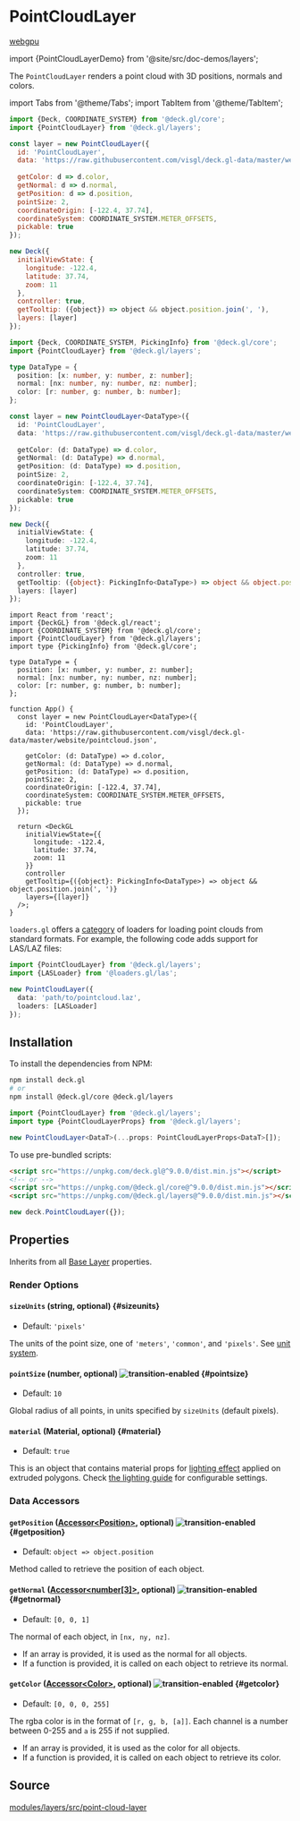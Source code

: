 # PointCloudLayer
[webgpu](https://img.shields.io/badge/webgpu-supported-blue.svg?style=flat-square)

import {PointCloudLayerDemo} from '@site/src/doc-demos/layers';

<PointCloudLayerDemo />

The `PointCloudLayer` renders a point cloud with 3D positions, normals and colors.

import Tabs from '@theme/Tabs';
import TabItem from '@theme/TabItem';

<Tabs groupId="language">
  <TabItem value="js" label="JavaScript">

```js
import {Deck, COORDINATE_SYSTEM} from '@deck.gl/core';
import {PointCloudLayer} from '@deck.gl/layers';

const layer = new PointCloudLayer({
  id: 'PointCloudLayer',
  data: 'https://raw.githubusercontent.com/visgl/deck.gl-data/master/website/pointcloud.json',
  
  getColor: d => d.color,
  getNormal: d => d.normal,
  getPosition: d => d.position,
  pointSize: 2,
  coordinateOrigin: [-122.4, 37.74],
  coordinateSystem: COORDINATE_SYSTEM.METER_OFFSETS,
  pickable: true
});

new Deck({
  initialViewState: {
    longitude: -122.4,
    latitude: 37.74,
    zoom: 11
  },
  controller: true,
  getTooltip: ({object}) => object && object.position.join(', '),
  layers: [layer]
});
```

  </TabItem>
  <TabItem value="ts" label="TypeScript">

```ts
import {Deck, COORDINATE_SYSTEM, PickingInfo} from '@deck.gl/core';
import {PointCloudLayer} from '@deck.gl/layers';

type DataType = {
  position: [x: number, y: number, z: number];
  normal: [nx: number, ny: number, nz: number];
  color: [r: number, g: number, b: number];
};

const layer = new PointCloudLayer<DataType>({
  id: 'PointCloudLayer',
  data: 'https://raw.githubusercontent.com/visgl/deck.gl-data/master/website/pointcloud.json',
  
  getColor: (d: DataType) => d.color,
  getNormal: (d: DataType) => d.normal,
  getPosition: (d: DataType) => d.position,
  pointSize: 2,
  coordinateOrigin: [-122.4, 37.74],
  coordinateSystem: COORDINATE_SYSTEM.METER_OFFSETS,
  pickable: true
});

new Deck({
  initialViewState: {
    longitude: -122.4,
    latitude: 37.74,
    zoom: 11
  },
  controller: true,
  getTooltip: ({object}: PickingInfo<DataType>) => object && object.position.join(', '),
  layers: [layer]
});
```

  </TabItem>
  <TabItem value="react" label="React">

```tsx
import React from 'react';
import {DeckGL} from '@deck.gl/react';
import {COORDINATE_SYSTEM} from '@deck.gl/core';
import {PointCloudLayer} from '@deck.gl/layers';
import type {PickingInfo} from '@deck.gl/core';

type DataType = {
  position: [x: number, y: number, z: number];
  normal: [nx: number, ny: number, nz: number];
  color: [r: number, g: number, b: number];
};

function App() {
  const layer = new PointCloudLayer<DataType>({
    id: 'PointCloudLayer',
    data: 'https://raw.githubusercontent.com/visgl/deck.gl-data/master/website/pointcloud.json',
    
    getColor: (d: DataType) => d.color,
    getNormal: (d: DataType) => d.normal,
    getPosition: (d: DataType) => d.position,
    pointSize: 2,
    coordinateOrigin: [-122.4, 37.74],
    coordinateSystem: COORDINATE_SYSTEM.METER_OFFSETS,
    pickable: true
  });

  return <DeckGL
    initialViewState={{
      longitude: -122.4,
      latitude: 37.74,
      zoom: 11
    }}
    controller
    getTooltip={({object}: PickingInfo<DataType>) => object && object.position.join(', ')}
    layers={[layer]}
  />;
}
```

  </TabItem>
</Tabs>


`loaders.gl` offers a [category](https://loaders.gl/docs/specifications/category-mesh) of loaders for loading point clouds from standard formats. For example, the following code adds support for LAS/LAZ files:

```ts
import {PointCloudLayer} from '@deck.gl/layers';
import {LASLoader} from '@loaders.gl/las';

new PointCloudLayer({
  data: 'path/to/pointcloud.laz',
  loaders: [LASLoader]
});
```

## Installation

To install the dependencies from NPM:

```bash
npm install deck.gl
# or
npm install @deck.gl/core @deck.gl/layers
```

```ts
import {PointCloudLayer} from '@deck.gl/layers';
import type {PointCloudLayerProps} from '@deck.gl/layers';

new PointCloudLayer<DataT>(...props: PointCloudLayerProps<DataT>[]);
```

To use pre-bundled scripts:

```html
<script src="https://unpkg.com/deck.gl@^9.0.0/dist.min.js"></script>
<!-- or -->
<script src="https://unpkg.com/@deck.gl/core@^9.0.0/dist.min.js"></script>
<script src="https://unpkg.com/@deck.gl/layers@^9.0.0/dist.min.js"></script>
```

```js
new deck.PointCloudLayer({});
```

## Properties

Inherits from all [Base Layer](../core/layer.md) properties.

### Render Options

#### `sizeUnits` (string, optional) {#sizeunits}

* Default: `'pixels'`

The units of the point size, one of `'meters'`, `'common'`, and `'pixels'`. See [unit system](../../developer-guide/coordinate-systems.md#supported-units).

#### `pointSize` (number, optional) ![transition-enabled](https://img.shields.io/badge/transition-enabled-green.svg?style=flat-square") {#pointsize}

* Default: `10`

Global radius of all points, in units specified by `sizeUnits` (default pixels).

#### `material` (Material, optional) {#material}

* Default: `true`

This is an object that contains material props for [lighting effect](../core/lighting-effect.md) applied on extruded polygons.
Check [the lighting guide](../../developer-guide/using-effects.md#material-settings) for configurable settings.

### Data Accessors

#### `getPosition` ([Accessor&lt;Position&gt;](../../developer-guide/using-layers.md#accessors), optional) ![transition-enabled](https://img.shields.io/badge/transition-enabled-green.svg?style=flat-square") {#getposition}

* Default: `object => object.position`

Method called to retrieve the position of each object.

#### `getNormal` ([Accessor&lt;number[3]&gt;](../../developer-guide/using-layers.md#accessors), optional) ![transition-enabled](https://img.shields.io/badge/transition-enabled-green.svg?style=flat-square") {#getnormal}

* Default: `[0, 0, 1]`

The normal of each object, in `[nx, ny, nz]`.

* If an array is provided, it is used as the normal for all objects.
* If a function is provided, it is called on each object to retrieve its normal.


#### `getColor` ([Accessor&lt;Color&gt;](../../developer-guide/using-layers.md#accessors), optional) ![transition-enabled](https://img.shields.io/badge/transition-enabled-green.svg?style=flat-square") {#getcolor}

* Default: `[0, 0, 0, 255]`

The rgba color is in the format of `[r, g, b, [a]]`. Each channel is a number between 0-255 and `a` is 255 if not supplied.

* If an array is provided, it is used as the color for all objects.
* If a function is provided, it is called on each object to retrieve its color.

## Source

[modules/layers/src/point-cloud-layer](https://github.com/visgl/deck.gl/tree/master/modules/layers/src/point-cloud-layer)
